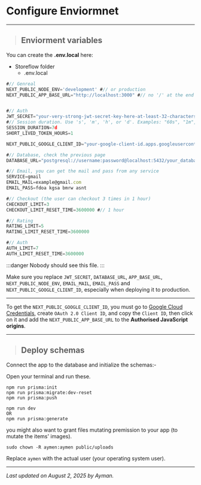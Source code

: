 # Configure Enviormnet

---

> ## Enviorment variables

You can create the **.env.local** here:

- Storeflow folder
  - .env.local

```javascript
#// Genreal
NEXT_PUBLIC_NODE_ENV='development' #// or production
NEXT_PUBLIC_APP_BASE_URL="http://localhost:3000" #// no '/' at the end


#// Auth
JWT_SECRET="your-very-strong-jwt-secret-key-here-at-least-32-characters"
#// Session duration. Use 's', 'm', 'h', or 'd'. Examples: "60s", "1m", "2h", "7d"
SESSION_DURATION=7d
SHORT_LIVED_TOKEN_HOURS=1

NEXT_PUBLIC_GOOGLE_CLIENT_ID="your-google-client-id.apps.googleusercontent.com"

#// Database, check the previous page
DATABASE_URL="postgresql://username:password@localhost:5432/your_database_name"

#// Email, you can get the mail and pass from any service
SERVICE=gmail
EMAIL_MAIL=example@gmail.com
EMAIL_PASS=fdoa kgsa bmrw asnt

#// Checkout (the user can checkout 3 times in 1 hour)
CHECKOUT_LIMIT=3
CHECKOUT_LIMIT_RESET_TIME=3600000 #// 1 hour

#// Rating
RATING_LIMIT=5
RATING_LIMIT_RESET_TIME=3600000

#// Auth
AUTH_LIMIT=7
AUTH_LIMIT_RESET_TIME=3600000

```

:::danger
Nobody should see this file.
:::

Make sure you replace `JWT_SECRET`, `DATABASE_URL`, `APP_BASE_URL`, `NEXT_PUBLIC_NODE_ENV`, `EMAIL_MAIL`, `EMAIL_PASS` and `NEXT_PUBLIC_GOOGLE_CLIENT_ID`, especially when deploying it to production.

---

To get the `NEXT_PUBLIC_GOOGLE_CLIENT_ID`, you must go to [Google Cloud Credentials](https://console.cloud.google.com/apis/credentials), create `OAuth 2.0 Client ID`, and copy the `Client ID`, then click on it and add the `NEXT_PUBLIC_APP_BASE_URL` to the **Authorised JavaScript origins**.

---

> ## Deploy schemas

Connect the app to the database and initialize the schemas:-

Open your terminal and run these.

```
npm run prisma:init
npm run prisma:migrate:dev-reset
npm run prisma:push
```

```
npm run dev
OR
npm run prisma:generate
```

you might also want to grant files mutating premission to your app (to mutate the items' images).

```
sudo chown -R aymen:aymen public/uploads
```

Replace `aymen` with the actual user (your operating system user).

---

_Last updated on August 2, 2025 by Ayman._
